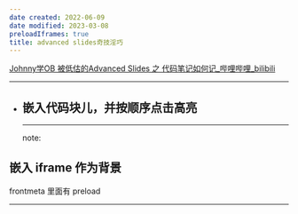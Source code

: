 ```yaml
---
date created: 2022-06-09
date modified: 2023-03-08
preloadIframes: true  
title: advanced slides奇技淫巧
---
```


[Johnny学OB 被低估的Advanced Slides 之 代码笔记如何记_哔哩哔哩_bilibili](https://www.bilibili.com/video/BV1p44y1G7Do)

---
- ## 嵌入代码块儿，并按顺序点击高亮

  ---

  note:

## 嵌入 iframe 作为背景

frontmeta 里面有 preload

<!-- .slide: data-background-iframe='https://weread.qq.com' data-background-interactive -->

---

<!-- .slide: data-background-iframe='https://notion.so' data-background-interactive -->
